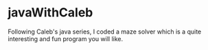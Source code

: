 # javaWithCaleb
Following Caleb's java series, I coded a maze solver which is a quite interesting and fun program you will like.
